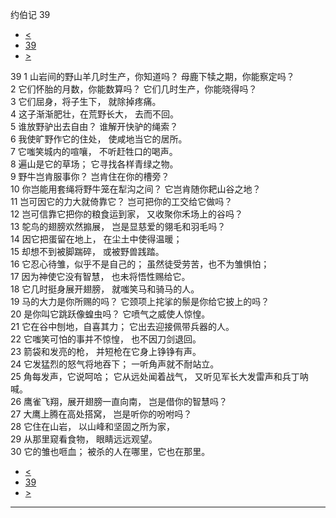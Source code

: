 ﻿





 约伯记 39




* [<](bible/JOB38.md)
* [39](bible/JOB.md)
* [>](bible/JOB40.md)



 
39 
1 山岩间的野山羊几时生产，你知道吗？ 母鹿下犊之期，你能察定吗？  
2 它们怀胎的月数，你能数算吗？ 它们几时生产，你能晓得吗？  
3 它们屈身，将子生下， 就除掉疼痛。  
4 这子渐渐肥壮，在荒野长大， 去而不回。     
5 谁放野驴出去自由？ 谁解开快驴的绳索？  
6 我使旷野作它的住处， 使咸地当它的居所。  
7 它嗤笑城内的喧嚷， 不听赶牲口的喝声。  
8 遍山是它的草场； 它寻找各样青绿之物。     
9 野牛岂肯服事你？ 岂肯住在你的槽旁？  
10 你岂能用套绳将野牛笼在犁沟之间？ 它岂肯随你耙山谷之地？  
11 岂可因它的力大就倚靠它？ 岂可把你的工交给它做吗？  
12 岂可信靠它把你的粮食运到家， 又收聚你禾场上的谷吗？     
13 鸵鸟的翅膀欢然搧展， 岂是显慈爱的翎毛和羽毛吗？  
14 因它把蛋留在地上， 在尘土中使得温暖；  
15 却想不到被脚踹碎， 或被野兽践踏。  
16 它忍心待雏，似乎不是自己的； 虽然徒受劳苦，也不为雏惧怕；  
17 因为神使它没有智慧， 也未将悟性赐给它。  
18 它几时挺身展开翅膀， 就嗤笑马和骑马的人。     
19 马的大力是你所赐的吗？ 它颈项上挓挲的鬃是你给它披上的吗？  
20 是你叫它跳跃像蝗虫吗？ 它喷气之威使人惊惶。  
21 它在谷中刨地，自喜其力； 它出去迎接佩带兵器的人。  
22 它嗤笑可怕的事并不惊惶， 也不因刀剑退回。  
23 箭袋和发亮的枪， 并短枪在它身上铮铮有声。  
24 它发猛烈的怒气将地吞下； 一听角声就不耐站立。  
25 角每发声，它说呵哈； 它从远处闻着战气， 又听见军长大发雷声和兵丁呐喊。     
26 鹰雀飞翔，展开翅膀一直向南， 岂是借你的智慧吗？  
27 大鹰上腾在高处搭窝， 岂是听你的吩咐吗？  
28 它住在山岩， 以山峰和坚固之所为家，  
29 从那里窥看食物， 眼睛远远观望。  
30 它的雏也咂血； 被杀的人在哪里，它也在那里。 
* [<](bible/JOB38.md)
* [39](bible/JOB.md)
* [>](bible/JOB40.md)





---









